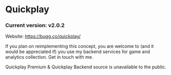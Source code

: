 # Quickplay
### Current version: v2.0.2

Website: https://bugg.co/quickplay/

If you plan on reimplementing this concept, you are welcome to (and it would be appreciated if) you use my backend services for game and analytics collection. Get in touch with me.

Quickplay Premium & Quickplay Backend source is unavailable to the public.
